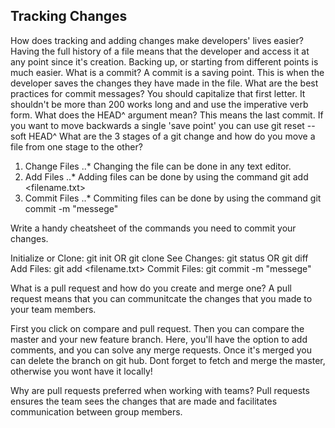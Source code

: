 ## Tracking Changes

How does tracking and adding changes make developers' lives easier?
Having the full history of a file means that the developer and access it at any point since it's creation. Backing up, or starting from different points is much easier.
What is a commit?
A commit is a saving point. This is when the developer saves the changes they have made in the file.
What are the best practices for commit messages?
You should capitalize that first letter. It shouldn't be more than 200 works long and and use the imperative verb form.
What does the HEAD^ argument mean?
This means the last commit. If you want to move backwards a single 'save point' you can use git reset --soft HEAD^
What are the 3 stages of a git change and how do you move a file from one stage to the other?
1. Change Files
..* Changing the file can be done in any text editor.
2. Add Files
..* Adding files can be done by using the command git add <filename.txt>
3. Commit Files
..* Commiting files can be done by using the command git commit -m "messege"

Write a handy cheatsheet of the commands you need to commit your changes.

Initialize or Clone: git init OR git clone <URL>
See Changes: git status OR git diff
Add Files: git add <filename.txt>
Commit Files: git commit -m "messege"

What is a pull request and how do you create and merge one?
A pull request means that you can communitcate the changes that you made to your team members.

First you click on compare and pull request. Then you can compare the master and your new feature branch. Here, you'll have the option to add comments, and you can solve any merge requests. Once it's merged you can delete the branch on git hub. Dont forget to fetch and merge the master, otherwise you wont have it locally!

Why are pull requests preferred when working with teams?
Pull requests ensures the team sees the changes that are made and facilitates communication between group members.